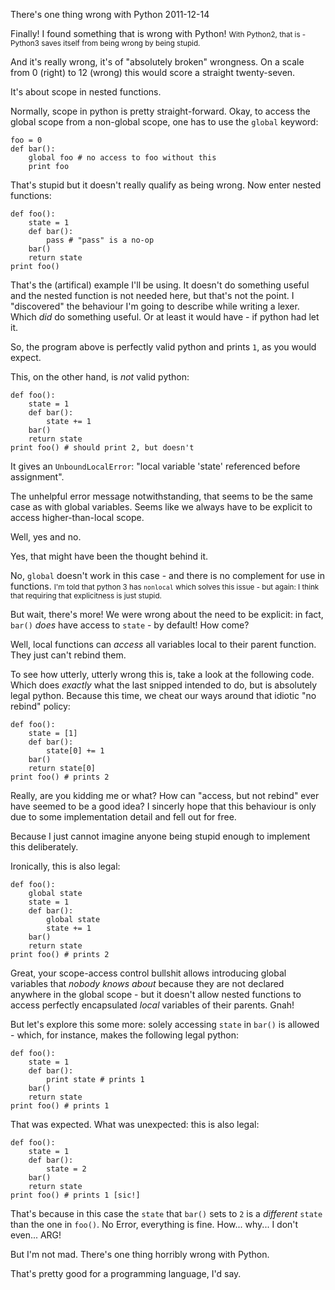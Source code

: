 There's one thing wrong with Python
2011-12-14

Finally! I found something that is wrong with Python!
<small>With Python2, that is - Python3 saves itself from being wrong
by being stupid.</small>

And it's really wrong, it's of "absolutely broken" wrongness.
On a scale from 0 (right) to 12 (wrong) this would score a straight
twenty-seven.

It's about scope in nested functions.

Normally, scope in python is pretty straight-forward. Okay, to access
the global scope from a non-global scope, one has to use the `global`
keyword:

    foo = 0
    def bar():
        global foo # no access to foo without this
        print foo

That's stupid but it doesn't really qualify as being wrong.
Now enter nested functions:

    def foo():
        state = 1
        def bar():
            pass # "pass" is a no-op
        bar()
        return state
    print foo()

That's the (artifical) example I'll be using. It doesn't do something
useful and the nested function is not needed here, but that's not
the point. I "discovered" the behaviour I'm going to describe while writing
a lexer. Which *did* do something useful. Or at least it would have - if
python had let it.

So, the program above is perfectly valid python and prints `1`, as you
would expect.

This, on the other hand, is *not* valid python:

    def foo():
        state = 1
        def bar():
            state += 1
        bar()
        return state
    print foo() # should print 2, but doesn't

It gives an `UnboundLocalError`: "local variable 'state' referenced
before assignment".

The unhelpful error message notwithstanding, that seems to be the
same case as with global variables. Seems like we always have to
be explicit to access higher-than-local scope.

Well, yes and no.

Yes, that might have been the thought behind it.

No, `global` doesn't work in this case - and there is no complement for
use in functions. <small>I'm told that python 3 has `nonlocal` which solves
this issue - but again: I think that requiring that explicitness is just
stupid.</small>

But wait, there's more! We were wrong about the need to be explicit:
in fact, `bar()` *does* have access to `state` - by default! How come?

Well, local functions can *access* all variables local to their parent
function. They just can't rebind them.

To see how utterly, utterly wrong this is, take a look at the following
code. Which does *exactly* what the last snipped intended to do, but is
absolutely legal python. Because this time, we cheat our ways around that
idiotic "no rebind" policy:

    def foo():
        state = [1]
        def bar():
            state[0] += 1
        bar()
        return state[0]
    print foo() # prints 2

Really, are you kidding me or what? How can "access, but not rebind" ever
have seemed to be a good idea? I sincerly hope that this behaviour is only
due to some implementation detail and fell out for free.

Because I just cannot imagine anyone being stupid enough to implement this
deliberately.

Ironically, this is also legal:

    def foo():
        global state
        state = 1
        def bar():
            global state
            state += 1
        bar()
        return state
    print foo() # prints 2

Great, your scope-access control bullshit allows introducing global variables
that *nobody knows about* because they are not declared anywhere in the global
scope - but it doesn't allow nested functions to access perfectly encapsulated
*local* variables of their parents. Gnah!

But let's explore this some more: solely accessing `state` in `bar()` is allowed -
which, for instance, makes the following legal python:

    def foo():
        state = 1
        def bar():
            print state # prints 1
        bar()
        return state
    print foo() # prints 1

That was expected. What was unexpected: this is also legal:

    def foo():
        state = 1
        def bar():
            state = 2
        bar()
        return state
    print foo() # prints 1 [sic!]

That's because in this case the `state` that `bar()` sets to `2` is a
*different* `state` than the one in `foo()`. No Error, everything is
fine. How... why... I don't even... ARG!

But I'm not mad. There's one thing horribly wrong with Python.

That's pretty good for a programming language, I'd say.